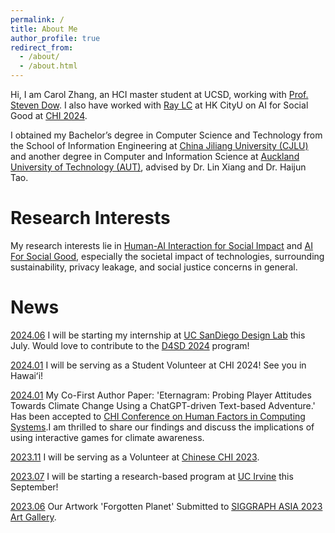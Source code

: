 ```yaml
---
permalink: /
title: About Me
author_profile: true
redirect_from: 
  - /about/
  - /about.html
---
```



Hi, I am Carol Zhang, an HCI master student at UCSD, working with [Prof. Steven Dow](https://spdow.ucsd.edu/). I also have worked with [Ray LC](https://www.scm.cityu.edu.hk/people/ray-lc) at HK CityU on AI for Social Good at [CHI 2024](https://dl.acm.org/doi/abs/10.1145/3613904.3642850).

I obtained my Bachelor’s degree in Computer Science and Technology from the School of Information Engineering at [China Jiliang University (CJLU)](https://english.cjlu.edu.cn/) and another degree in Computer and Information Science at [Auckland University of Technology (AUT)](https://www.aut.ac.nz/), advised by Dr. Lin Xiang and Dr. Haijun Tao.


Research Interests
======

My research interests lie in [Human-AI Interaction for Social Impact](#) and [AI For Social Good](#), especially the societal impact of technologies, surrounding sustainability, privacy leakage, and social justice concerns in general. 

News
======
[2024.06](#) I will be starting my internship at [UC SanDiego Design Lab](https://designlab.ucsd.edu/) this July. Would love to contribute to the [D4SD 2024](https://d4sd.org/) program!

[2024.01](#) I will be serving as a Student Volunteer at CHI 2024! See you in Hawaiʻi!

[2024.01](#) My Co-First Author Paper: 'Eternagram: Probing Player Attitudes Towards Climate Change Using a ChatGPT-driven Text-based Adventure.' Has been accepted to [CHI Conference on Human Factors in Computing Systems](https://chi2024.acm.org/).I am thrilled to share our findings and discuss the implications of using interactive games for climate awareness.

[2023.11](#) I will be serving as a Volunteer at [Chinese CHI 2023](https://chchi2023.icachi.org/).

[2023.07](#) I will be starting a research-based program at [UC Irvine](https://www.uci.edu/) this September!

[2023.06](#) Our Artwork 'Forgotten Planet' Submitted to [SIGGRAPH ASIA 2023 Art Gallery](https://asia.siggraph.org/2023/submissions/art-gallery/).

